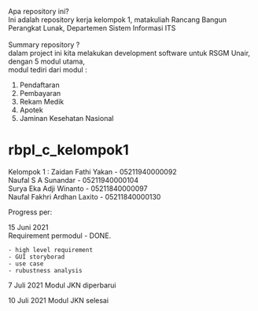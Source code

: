 Apa repository ini?\
  Ini adalah repository kerja kelompok 1, matakuliah Rancang Bangun Perangkat Lunak, Departemen Sistem Informasi ITS\
\
Summary repository ?\
  dalam project ini kita melakukan development software untuk RSGM Unair, dengan 5 modul utama,\
  modul tediri dari modul :
  
  1. Pendaftaran
  2. Pembayaran
  4. Rekam Medik
  3. Apotek
  5. Jaminan Kesehatan Nasional
  
  
# rbpl_c_kelompok1
Kelompok 1 :
Zaidan Fathi Yakan - 05211940000092  
Naufal S A Sunandar - 05211940000104  
Surya Eka Adji Winanto - 05211840000097  
Naufal Fakhri Ardhan Laxito - 05211840000130  
  
  
Progress per:  
  
15 Juni 2021  
Requirement permodul - DONE. 
      
    - high level requirement  
    - GUI storyborad  
    - use case  
    - rubustness analysis  
    
7 Juli 2021
Modul JKN diperbarui

10 Juli 2021
Modul JKN selesai